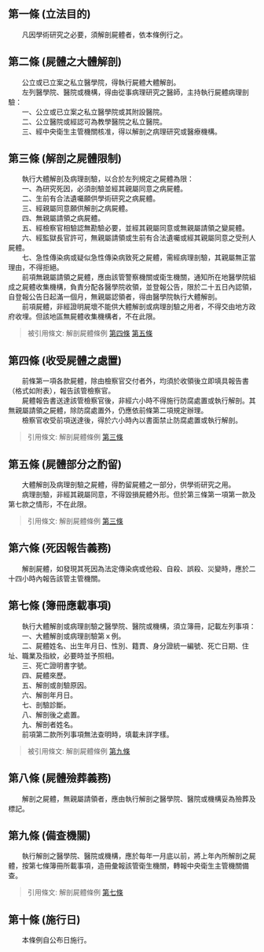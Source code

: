 第一條 (立法目的)
-----------------
　　凡因學術研究之必要，須解剖屍體者，依本條例行之。  


第二條 (屍體之大體解剖)
-----------------------
　　公立或已立案之私立醫學院，得執行屍體大體解剖。  
　　左列醫學院、醫院或機構，得由從事病理研究之醫師，主持執行屍體病理剖驗：  
　　一、公立或已立案之私立醫學院或其附設醫院。  
　　二、公立醫院或經認可為教學醫院之私立醫院。  
　　三、經中央衛生主管機關核准，得以解剖之病理研究或醫療機構。  


第三條 (解剖之屍體限制)
-----------------------
　　執行大體解剖及病理剖驗，以合於左列規定之屍體為限：  
　　一、為研究死因，必須剖驗並經其親屬同意之病屍體。  
　　二、生前有合法遺囑願供學術研究之病屍體。  
　　三、經親屬同意願供解剖之病屍體。  
　　四、無親屬請領之病屍體。  
　　五、經檢察官相驗認無勘驗必要，並經其親屬同意或無親屬請領之變屍體。  
　　六、經監獄長官許可，無親屬請領或生前有合法遺囑或經其親屬同意之受刑人屍體。  
　　七、急性傳染病或疑似急性傳染病致死之屍體，需經病理剖驗，其親屬無正當理由，不得拒絕。  
　　前項無親屬請領之屍體，應由該管警察機關或衛生機關，通知所在地醫學院組成之屍體收集機構，負責分配各醫學院收領，並登報公告，限於二十五日內認領，自登報公告日起滿一個月，無親屬認領者，得由醫學院執行大體解剖。  
　　前項屍體，非經證明屍壞不能供大體解剖或病理剖驗之用者，不得交由地方政府收埋。但該地區無屍體收集機構者，不在此限。  
> 被引用條文: 解剖屍體條例 [第四條](2524#第四條-收受屍體之處置) [第五條](2524#第五條-屍體部分之酌留)



第四條 (收受屍體之處置)
-----------------------
　　前條第一項各款屍體，除由檢察官交付者外，均須於收領後立即填具報告書（格式如附表），報告該管檢察官。  
　　屍體報告書送達該管檢察官後，非經六小時不得施行防腐處置或執行解剖。其無親屬請領之屍體，除防腐處置外，仍應依前條第二項規定辦理。  
　　檢察官收受前項送達後，得於六小時內以書面禁止防腐處置或執行解剖。  
> 引用條文: 解剖屍體條例 [第三條](2524#第三條-解剖之屍體限制)



第五條 (屍體部分之酌留)
-----------------------
　　大體解剖及病理剖驗之屍體，得酌留屍體之一部分，供學術研究之用。  
　　病理剖驗，非經其親屬同意，不得毀損屍體外形。但於第三條第一項第一款及第七款之情形，不在此限。  
> 引用條文: 解剖屍體條例 [第三條](2524#第三條-解剖之屍體限制)



第六條 (死因報告義務)
---------------------
　　解剖屍體，如發現其死因為法定傳染病或他殺、自殺、誤殺、災變時，應於二十四小時內報告該管主管機關。  


第七條 (簿冊應載事項)
---------------------
　　執行大體解剖或病理剖驗之醫學院、醫院或機構，須立簿冊，記載左列事項：  
　　一、大體解剖或病理剖驗第ｘ例。  
　　二、屍體姓名、出生年月日、性別、籍貫、身分證統一編號、死亡日期、住址、職業及指紋，必要時並予照相。  
　　三、死亡證明書字號。  
　　四、屍體來歷。  
　　五、解剖或剖驗原因。  
　　六、解剖年月日。  
　　七、剖驗診斷。  
　　八、解剖後之處置。  
　　九、解剖者姓名。  
　　前項第二款所列事項無法查明時，填載未詳字樣。  
> 被引用條文: 解剖屍體條例 [第九條](2524#第九條-備查機關)



第八條 (屍體殮葬義務)
---------------------
　　解剖之屍體，無親屬請領者，應由執行解剖之醫學院、醫院或機構妥為殮葬及標記。  


第九條 (備查機關)
-----------------
　　執行解剖之醫學院、醫院或機構，應於每年一月底以前，將上年內所解剖之屍體，按第七條簿冊所載事項，造冊彙報該管衛生機關，轉報中央衛生主管機關備查。  
> 引用條文: 解剖屍體條例 [第七條](2524#第七條-簿冊應載事項)



第十條 (施行日)
---------------
　　本條例自公布日施行。